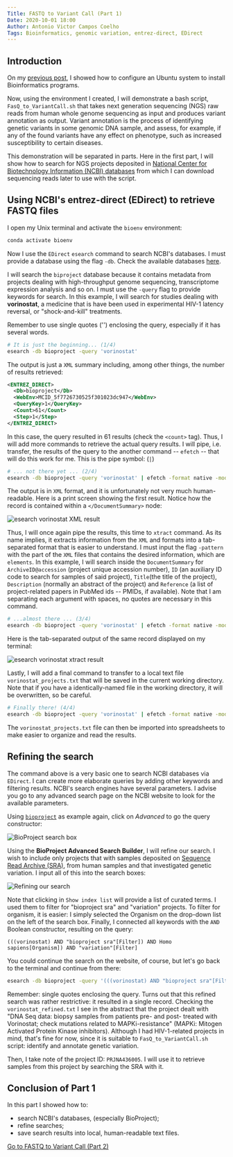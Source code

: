 ```yaml
---
Title: FASTQ to Variant Call (Part 1)
Date: 2020-10-01 18:00
Author: Antonio Victor Campos Coelho
Tags: Bioinformatics, genomic variation, entrez-direct, EDirect
---
```


## Introduction

On my [previous post]({filename}/articles/2020-09-30_Setting_Up.md), I showed how to configure an Ubuntu system to install Bioinformatics programs.

Now, using the environment I created, I will demonstrate a bash script, `FasQ_to_VariantCall.sh` that takes next generation sequencing (NGS) raw reads from human whole genome sequencing as input and produces variant annotation as output. Variant annotation is the process of identifying genetic variants in some genomic DNA sample, and assess, for example, if any of the found variants have any effect on phenotype, such as increased susceptibility to certain diseases.

This demonstration will be separated in parts. Here in the first part, I will show how to search for NGS projects deposited in [National Center for Biotechnology Information (NCBI) databases](https://www.ncbi.nlm.nih.gov/) from which I can download sequencing reads later to use with the script.

## Using NCBI's entrez-direct (EDirect) to retrieve FASTQ files

I open my Unix terminal and activate the `bioenv` environment:

```bash
conda activate bioenv
```

Now I use the `EDirect` `esearch` command to search NCBI's databases. I must provide a database using the flag `-db`. Check the available databases [here](https://www.ncbi.nlm.nih.gov/books/NBK25497/table/chapter2.T._entrez_unique_identifiers_ui/?report=objectonly).

I will search the `biproject` database because it contains metadata from projects dealing with high-throughput genome sequencing, transcriptome expression analysis and so on. I must use the `-query` flag to provide keywords for search. In this example, I will search for studies dealing with **vorinostat**, a medicine that is have been used in experimental HIV-1 latency reversal, or "shock-and-kill" treatments.

Remember to use single quotes ('') enclosing the query, especially if it has several words.

```bash
# It is just the beginning... (1/4)
esearch -db bioproject -query 'vorinostat'
```

The output is just a `XML` summary including, among other things, the number of results retrieved:

```xml
<ENTREZ_DIRECT>
  <Db>bioproject</Db>
  <WebEnv>MCID_5f7726730525f301023dc947</WebEnv>
  <QueryKey>1</QueryKey>
  <Count>61</Count>
  <Step>1</Step>
</ENTREZ_DIRECT>
```

In this case, the query resulted in 61 results (check the `<count>` tag). Thus, I will add more commands to retrieve the actual query results. I will pipe, i.e. transfer, the results of the query to the another command -- `efetch` -- that will do this work for me. This is the pipe symbol: (`|`)

```bash
# ... not there yet ... (2/4)
esearch -db bioproject -query 'vorinostat' | efetch -format native -mode xml
```

The output is in `XML` format, and it is unfortunately not very much human-readable. Here is a print screen showing the first result. Notice how the record is contained within a `</DocumentSummary>` node:

 ![esearch vorinostat XML result]({static}/images/esearch_vorinostat_xml_results.PNG)
  
Thus, I will once again pipe the results, this time to `xtract` command. As its name implies, it extracts information from the `XML` and formats into a tab-separated format that is easier to understand. I must input the flag `-pattern` with the part of the `XML` files that contains the desired information, which are `elements`. In this example, I will search inside the `DocumentSummary` for `ArchiveID@accession` (project unique accession number), `ID` (an auxiliary ID code to search for samples of said project), `Title`(the title of the project),  `Description` (normally an abstract of the project) and `Reference` (a list of project-related papers in PubMed ids -- PMIDs, if available). Note that I am separating each argument with spaces, no quotes are necessary in this command.

```bash
# ...almost there ... (3/4)
esearch -db bioproject -query 'vorinostat' | efetch -format native -mode xml | xtract -pattern DocumentSummary -element ArchiveID@accession ID Title Description Reference
```

Here is the tab-separated output of the same record displayed on my terminal:

![esearch vorinostat xtract result]({static}/images/esearch_vorinostat_xtract_results.PNG)

Lastly, I will add a final command to transfer to a local text file `vorinostat_projects.txt` that will be saved in the current working directory.  Note that if you have a identically-named file in the working directory, it will be overwritten, so be careful.

```bash
# Finally there! (4/4)
esearch -db bioproject -query 'vorinostat' | efetch -format native -mode xml | xtract -pattern DocumentSummary -element ArchiveID@accession ID Reference Title Description > vorinostat_projects.txt
```

The `vorinostat_projects.txt` file can then be imported into spreadsheets to make easier to organize and read the results.

## Refining the search

The command above is a very basic one to search NCBI databases via `EDirect`. I can create more elaborate queries by adding other keywords and filtering results. NCBI's search engines have several parameters. I advise you go to any advanced search page on the NCBI website to look for the available parameters.

Using [`bioproject`](https://www.ncbi.nlm.nih.gov/bioproject/) as example again, click on *Advanced* to go the query constructor:

![BioProject search box]({static}/images/bioproject_start.PNG)

Using the **BioProject Advanced Search Builder**, I will refine our search. I wish to include only projects that with samples deposited on [Sequence Read Archive (SRA)](https://www.ncbi.nlm.nih.gov/sra), from human samples and that investigated genetic variation. I input all of this into the search boxes:

![Refining our search]({static}/images/vorinostat_refined.PNG)

Note that clicking in `Show index list` will provide a list of curated terms. I used them to filter for "bioproject sra" and "variation" projects. To filter for organism, it is easier: I simply selected the Organism on the drop-down list on the left of the search box. Finally, I connected all keywords with the `AND` Boolean constructor, resulting on the query:

`(((vorinostat) AND "bioproject sra"[Filter]) AND Homo sapiens[Organism]) AND "variation"[Filter]`

You could continue the search on the website, of course, but let's go back to the terminal and continue from there:

```bash
esearch -db bioproject -query '(((vorinostat) AND "bioproject sra"[Filter]) AND Homo sapiens[Organism]) AND "variation"[Filter]'  | efetch -format native -mode xml | xtract -pattern DocumentSummary -element ArchiveID@accession ID Reference Title Description  > vorinostat_refined.txt
```

Remember: single quotes enclosing the query. Turns out that this refined search was rather restrictive: it resulted in a single record. Checking the `vorinostat_refined.txt` I see in the abstract that the project dealt with "DNA Seq data: biopsy samples from patients pre- and post- treated with Vorinostat; check mutations related to MAPKi-resistance" (MAPKi: Mitogen Activated Protein Kinase inhibitors). Although I had HIV-1-related projects in mind, that's fine for now, since it is suitable to `FasQ_to_VariantCall.sh` script: identify and annotate genetic variation.

Then, I take note of the project ID: `PRJNA436005`. I will use it to retrieve samples from this project by searching the SRA with it. 

## Conclusion of Part 1

In this part I showed how to:

* search NCBI's databases, (especially BioProject);
* refine searches;
* save search results into local, human-readable text files.

[Go to FASTQ to Variant Call (Part 2)]({filename}/articles/2020-10-02_FastQ_to_Variant_Call_Part2.md)
